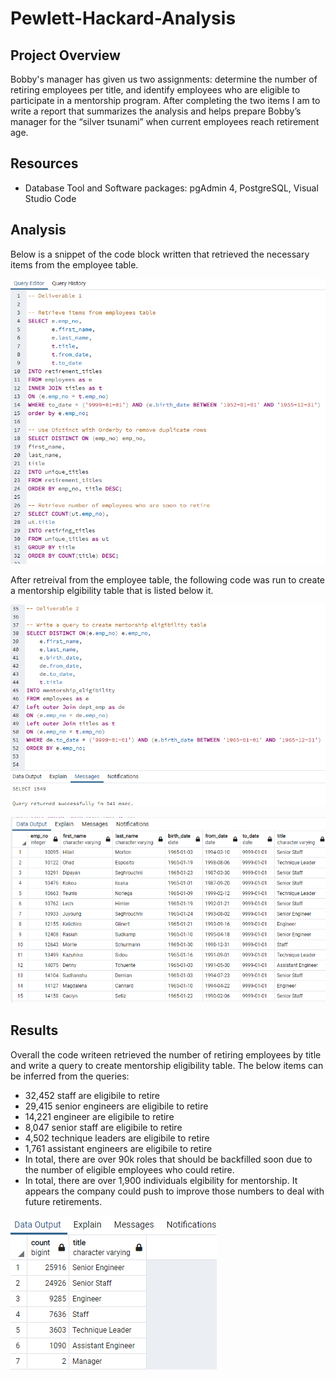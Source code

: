 # Pewlett-Hackard-Analysis

## Project Overview

Bobby's manager has given us two assignments: determine the number of retiring employees per title, and identify employees who are eligible to participate in a mentorship program. After completing the two items I am to write a report that summarizes the analysis and helps prepare Bobby’s manager for the “silver tsunami” when current employees reach retirement age.

## Resources

- Database Tool and Software packages: pgAdmin 4, PostgreSQL, Visual Studio Code

## Analysis

Below is a snippet of the code block written that retrieved the necessary items from the employee table.

![This is an image](https://github.com/Jahill17/Pewlett-Hackard-Analysis/blob/main/Queries/Deliverable1_Employees_Table_Retrieval.png)

After retreival from the employee table, the following code was run to create a mentorship elgibility table that is listed below it.

![This is an image](https://github.com/Jahill17/Pewlett-Hackard-Analysis/blob/main/Queries/Deliverable2_MentorshipQuery.png)

![This is an image](https://github.com/Jahill17/Pewlett-Hackard-Analysis/blob/main/Queries/Mentorship_Elgibility.png)

## Results

Overall the code writeen retrieved the number of retiring employees by title and write a query to create mentorship eligibility table.  The below items can be inferred from the queries:
- 32,452 staff are eligibile to retire
- 29,415 senior engineers are eligibile to retire
- 14,221 engineer are eligibile to retire
- 8,047 senior staff are eligibile to retire
- 4,502 technique leaders are eligibile to retire
- 1,761 assistant engineers are eligibile to retire
- In total, there are over 90k roles that should be backfilled soon due to the number of eligible employees who could retire.
- In total, there are over 1,900 individuals elgibility for mentorship.  It appears the company could push to improve those numbers to deal with future retirements.

![This is an image](https://github.com/Jahill17/Pewlett-Hackard-Analysis/blob/main/Queries/Eligible_Retirees.png)

